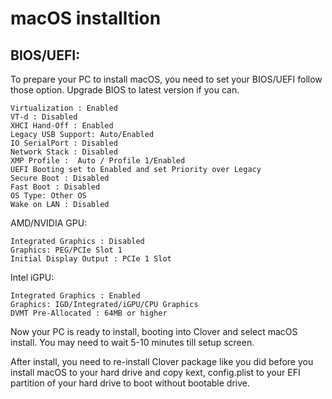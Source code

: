 # macOS installtion

## BIOS/UEFI:

To prepare your PC to install macOS, you need to set your BIOS/UEFI follow those option. Upgrade BIOS to latest version if you can.


```
Virtualization : Enabled
VT-d : Disabled
XHCI Hand-Off : Enabled
Legacy USB Support: Auto/Enabled
IO SerialPort : Disabled
Network Stack : Disabled
XMP Profile :  Auto / Profile 1/Enabled
UEFI Booting set to Enabled and set Priority over Legacy
Secure Boot : Disabled
Fast Boot : Disabled
OS Type: Other OS
Wake on LAN : Disabled
```
AMD/NVIDIA GPU:

```
Integrated Graphics : Disabled 
Graphics: PEG/PCIe Slot 1
Initial Display Output : PCIe 1 Slot
``` 

Intel iGPU:

```
Integrated Graphics : Enabled
Graphics: IGD/Integrated/iGPU/CPU Graphics
DVMT Pre-Allocated : 64MB or higher
```

Now your PC is ready to install, booting into Clover and select macOS install. You may need to wait 5-10 minutes till setup screen.

After install, you need to re-install Clover package like you did before you install macOS to your hard drive and copy kext, config.plist to your EFI partition of your hard drive to boot without bootable drive.


